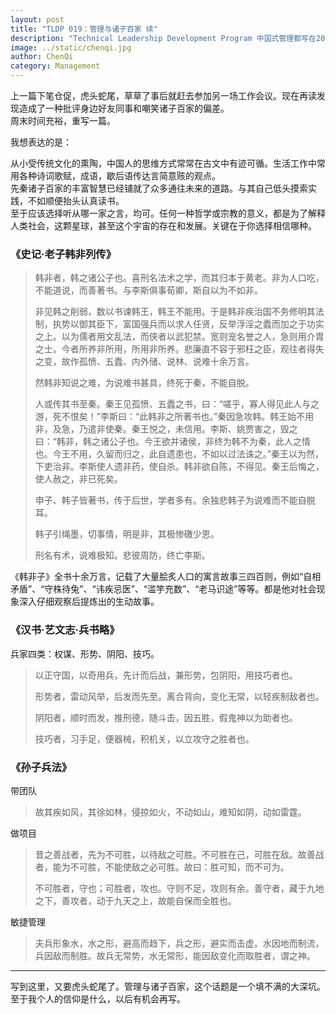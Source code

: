 ```yaml
---
layout: post
title: "TLDP 019：管理与诸子百家 续"
description: "Technical Leadership Development Program 中国式管理都写在2000年前的文字里"
image: ../static/chenqi.jpg
author: ChenQi
category: Management
---
```


上一篇下笔仓促，虎头蛇尾，草草了事后就赶去参加另一场工作会议。现在再读发现造成了一种批评身边好友同事和嘲笑诸子百家的偏差。  
周末时间充裕，重写一篇。  

我想表达的是：

从小受传统文化的熏陶，中国人的思维方式常常在古文中有迹可循。生活工作中常用各种诗词歌赋，成语，歇后语传达言简意赅的观点。  
先秦诸子百家的丰富智慧已经铺就了众多通往未来的道路。与其自己低头摸索实践，不如顺便抬头认真读书。  
至于应该选择听从哪一家之言，均可。任何一种哲学或宗教的意义，都是为了解释人类社会，这颗星球，甚至这个宇宙的存在和发展。关键在于你选择相信哪种。  

### 《史记·老子韩非列传》

> 韩非者，韩之诸公子也。喜刑名法术之学，而其归本于黄老。非为人口吃，不能道说，而善著书。与李斯俱事荀卿，斯自以为不如非。
>
> 非见韩之削弱，数以书谏韩王，韩王不能用。于是韩非疾治国不务修明其法制，执势以御其臣下，富国强兵而以求人任贤，反举浮淫之蠹而加之于功实之上。以为儒者用文乱法，而侠者以武犯禁。宽则宠名誉之人，急则用介胄之士。今者所养非所用，所用非所养。悲廉直不容于邪枉之臣，观往者得失之变，故作孤愤、五蠹、内外储、说林、说难十余万言。
>
> 然韩非知说之难，为说难书甚具，终死于秦，不能自脱。
>
> 人或传其书至秦。秦王见孤愤、五蠹之书，曰：“嗟乎，寡人得见此人与之游，死不恨矣！”李斯曰：“此韩非之所著书也。”秦因急攻韩。韩王始不用非，及急，乃遣非使秦。秦王悦之，未信用。李斯、姚贾害之，毁之曰：“韩非，韩之诸公子也。今王欲并诸侯，非终为韩不为秦，此人之情也。今王不用，久留而归之，此自遗患也，不如以过法诛之。”秦王以为然，下吏治非。李斯使人遗非药，使自杀。韩非欲自陈，不得见。秦王后悔之，使人赦之，非已死矣。
>
>申子、韩子皆著书，传于后世，学者多有。余独悲韩子为说难而不能自脱耳。
>
> 韩子引绳墨，切事情，明是非，其极惨礉少恩。
>
> 刑名有术，说难极知。悲彼周防，终亡李斯。

《韩非子》全书十余万言，记载了大量脍炙人口的寓言故事三四百则，例如“自相矛盾”、“守株待兔”、“讳疾忌医”、“滥竽充数”、“老马识途”等等。都是他对社会现象深入仔细观察后提炼出的生动故事。

### 《汉书·艺文志·兵书略》

兵家四类：权谋、形势、阴阳、技巧。

> 以正守国，以奇用兵，先计而后战，兼形势，包阴阳，用技巧者也。
>
> 形势者，雷动风举，后发而先至。离合背向，变化无常，以轻疾制敌者也。
>
> 阴阳者，顺时而发，推刑德，随斗击，因五胜，假鬼神以为助者也。
>
> 技巧者，习手足，便器械，积机关，以立攻守之胜者也。

### 《孙子兵法》

带团队

> 故其疾如风，其徐如林，侵掠如火，不动如山，难知如阴，动如雷霆。

做项目

> 昔之善战者，先为不可胜，以待敌之可胜。不可胜在己，可胜在敌。故善战者，能为不可胜，不能使敌之必可胜。故曰：胜可知，而不可为。
>
> 不可胜者，守也；可胜者，攻也。守则不足，攻则有余。善守者，藏于九地之下，善攻者，动于九天之上，故能自保而全胜也。

敏捷管理

> 夫兵形象水，水之形，避高而趋下，兵之形，避实而击虚。水因地而制流，兵因敌而制胜。故兵无常势，水无常形，能因敌变化而取胜者，谓之神。

--------

写到这里，又要虎头蛇尾了。管理与诸子百家，这个话题是一个填不满的大深坑。  
至于我个人的信仰是什么，以后有机会再写。
